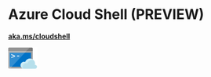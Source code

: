 # Azure Cloud Shell (PREVIEW)

[**aka.ms/cloudshell**](aka.ms/cloudshell)

![](media/cloud_shell.png)